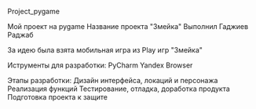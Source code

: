 Project_pygame

Мой проект на pygame
Название проекта "Змейка"
Выполнил Гаджиев Раджаб

За идею была взята мобильная игра из Play игр "Змейка"

Иструменты для разработки:
PyCharm
Yandex Browser

Этапы разработки:
Дизайн интерфейса, локаций и персонажа
Реализация функций
Тестирование, отладка, доработка продукта
Подготовка проекта к защите
